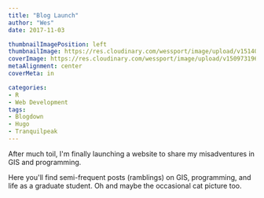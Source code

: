 ```yaml
---
title: "Blog Launch"
author: "Wes"
date: 2017-11-03

thumbnailImagePosition: left
thumbnailImage: https://res.cloudinary.com/wessport/image/upload/v1514072736/rocket_bw_400_isw0ws.png
coverImage: https://res.cloudinary.com/wessport/image/upload/v1509731967/forest_e3myyq.jpg
metaAlignment: center
coverMeta: in

categories:
- R
- Web Development
tags:
- Blogdown
- Hugo
- Tranquilpeak
---
```


After much toil, I'm finally launching a website to share my misadventures in GIS and programming.

<!--more-->
 Here you'll find semi-frequent posts (ramblings) on GIS, programming, and life as a graduate student. Oh and maybe the occasional cat picture too.
